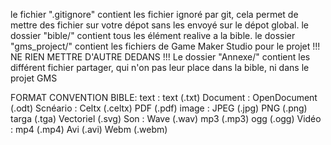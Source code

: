 le fichier ".gitignore" contient les fichier ignoré par git, cela permet de mettre des fichier sur votre dépot sans les envoyé sur le dépot global.
le dossier "bible/" contient tous les élément realive a la bible.
le dossier "gms_project/" contient les fichiers de Game Maker Studio pour le projet !!! NE RIEN METTRE D'AUTRE DEDANS !!!
Le dossier "Annexe/" contient les différent fichier partager, qui n'on pas leur place dans la bible, ni dans le projet GMS

FORMAT CONVENTION BIBLE:
text		: text (.txt)
Document 	: OpenDocument (.odt)
Scnéario 	: Celtx (.celtx) PDF (.pdf)
image		: JPEG (.jpg) PNG (.png) targa (.tga) Vectoriel (.svg)
Son			: Wave (.wav) mp3 (.mp3) ogg (.ogg)
Vidéo 		: mp4 (.mp4) Avi (.avi) Webm (.webm)